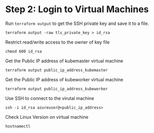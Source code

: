 # Step 2: Login to Virtual Machines 


Run `terraform output` to get the SSH private key and save it to a file.

```
terraform output -raw tls_private_key > id_rsa
```

Restrict read/write access to the owner of key file
```
chmod 600 id_rsa
```

Get the Public IP address of kubemaster virtual machine 
```
terraform output public_ip_address_kubemaster
```

Get the Public IP address of kubeworker virtual machine
```
terraform output public_ip_address_kubeworker
```

Use SSH to connect to the virutal machine
```
ssh -i id_rsa azureuser@<public_ip_address>
```

Check Linux Version on virtual machine
```
hostnamectl
```